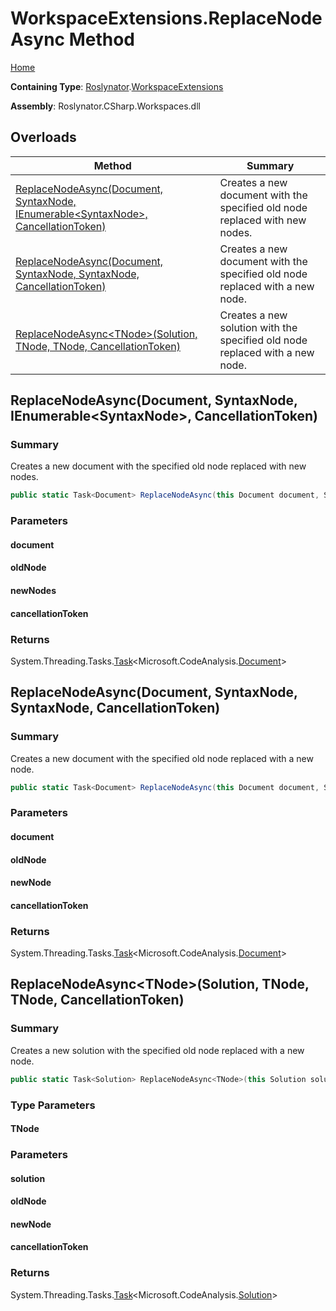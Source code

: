 <a name="_top"></a>

# WorkspaceExtensions\.ReplaceNodeAsync Method

[Home](../../../README.md#_top)

**Containing Type**: [Roslynator](../../README.md#_top)\.[WorkspaceExtensions](../README.md#_top)

**Assembly**: Roslynator\.CSharp\.Workspaces\.dll

## Overloads

| Method | Summary |
| ------ | ------- |
| [ReplaceNodeAsync(Document, SyntaxNode, IEnumerable\<SyntaxNode>, CancellationToken)](#Roslynator_WorkspaceExtensions_ReplaceNodeAsync_Microsoft_CodeAnalysis_Document_Microsoft_CodeAnalysis_SyntaxNode_System_Collections_Generic_IEnumerable_Microsoft_CodeAnalysis_SyntaxNode__System_Threading_CancellationToken_) | Creates a new document with the specified old node replaced with new nodes\. |
| [ReplaceNodeAsync(Document, SyntaxNode, SyntaxNode, CancellationToken)](#Roslynator_WorkspaceExtensions_ReplaceNodeAsync_Microsoft_CodeAnalysis_Document_Microsoft_CodeAnalysis_SyntaxNode_Microsoft_CodeAnalysis_SyntaxNode_System_Threading_CancellationToken_) | Creates a new document with the specified old node replaced with a new node\. |
| [ReplaceNodeAsync\<TNode>(Solution, TNode, TNode, CancellationToken)](../ReplaceNodeAsync-1/README.md#Roslynator_WorkspaceExtensions_ReplaceNodeAsync__1_Microsoft_CodeAnalysis_Solution___0___0_System_Threading_CancellationToken_) | Creates a new solution with the specified old node replaced with a new node\. |

## ReplaceNodeAsync\(Document, SyntaxNode, IEnumerable\<SyntaxNode>, CancellationToken\) <a name="Roslynator_WorkspaceExtensions_ReplaceNodeAsync_Microsoft_CodeAnalysis_Document_Microsoft_CodeAnalysis_SyntaxNode_System_Collections_Generic_IEnumerable_Microsoft_CodeAnalysis_SyntaxNode__System_Threading_CancellationToken_"></a>

### Summary

Creates a new document with the specified old node replaced with new nodes\.

```csharp
public static Task<Document> ReplaceNodeAsync(this Document document, SyntaxNode oldNode, IEnumerable<SyntaxNode> newNodes, CancellationToken cancellationToken = default(CancellationToken))
```

### Parameters

#### document

#### oldNode

#### newNodes

#### cancellationToken

### Returns

System\.Threading\.Tasks\.[Task](https://docs.microsoft.com/en-us/dotnet/api/system.threading.tasks.task-1)\<Microsoft\.CodeAnalysis\.[Document](https://docs.microsoft.com/en-us/dotnet/api/microsoft.codeanalysis.document)>

## ReplaceNodeAsync\(Document, SyntaxNode, SyntaxNode, CancellationToken\) <a name="Roslynator_WorkspaceExtensions_ReplaceNodeAsync_Microsoft_CodeAnalysis_Document_Microsoft_CodeAnalysis_SyntaxNode_Microsoft_CodeAnalysis_SyntaxNode_System_Threading_CancellationToken_"></a>

### Summary

Creates a new document with the specified old node replaced with a new node\.

```csharp
public static Task<Document> ReplaceNodeAsync(this Document document, SyntaxNode oldNode, SyntaxNode newNode, CancellationToken cancellationToken = default(CancellationToken))
```

### Parameters

#### document

#### oldNode

#### newNode

#### cancellationToken

### Returns

System\.Threading\.Tasks\.[Task](https://docs.microsoft.com/en-us/dotnet/api/system.threading.tasks.task-1)\<Microsoft\.CodeAnalysis\.[Document](https://docs.microsoft.com/en-us/dotnet/api/microsoft.codeanalysis.document)>

## ReplaceNodeAsync\<TNode>\(Solution, TNode, TNode, CancellationToken\) <a name="Roslynator_WorkspaceExtensions_ReplaceNodeAsync__1_Microsoft_CodeAnalysis_Solution___0___0_System_Threading_CancellationToken_"></a>

### Summary

Creates a new solution with the specified old node replaced with a new node\.

```csharp
public static Task<Solution> ReplaceNodeAsync<TNode>(this Solution solution, TNode oldNode, TNode newNode, CancellationToken cancellationToken = default(CancellationToken)) where TNode : Microsoft.CodeAnalysis.SyntaxNode
```

### Type Parameters

#### TNode

### Parameters

#### solution

#### oldNode

#### newNode

#### cancellationToken

### Returns

System\.Threading\.Tasks\.[Task](https://docs.microsoft.com/en-us/dotnet/api/system.threading.tasks.task-1)\<Microsoft\.CodeAnalysis\.[Solution](https://docs.microsoft.com/en-us/dotnet/api/microsoft.codeanalysis.solution)>

